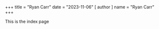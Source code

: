 +++
title = "Ryan Carr"
date = "2023-11-06"
[ author ]
  name = "Ryan Carr"
+++

This is the index page

